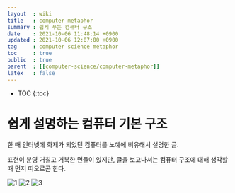 ```yaml
---
layout  : wiki
title   : computer metaphor
summary : 쉽게 푸는 컴퓨터 구조
date    : 2021-10-06 11:48:14 +0900
updated : 2021-10-06 12:07:00 +0900
tag     : computer science metaphor
toc     : true
public  : true
parent  : [[computer-science/computer-metaphor]]
latex   : false
---
```

* TOC
{:toc}

# 쉽게 설명하는 컴퓨터 기본 구조

한 때 인터넷에 화제가 되었던 컴퓨터를 노예에 비유해서 설명한 글.

표현이 분영 거칠고 거북한 면들이 있지만,
글을 보고나서는 컴퓨터 구조에 대해 생각할 때 먼저 떠오르곤 한다.

![1](https://user-images.githubusercontent.com/39648594/136133318-a10374d2-73e6-4855-a488-b32a76cdb85e.jpeg)
![2](https://user-images.githubusercontent.com/39648594/136133351-5f0c0ef7-d7fe-41f8-a679-cbb7fc4952ab.jpeg)
![3](https://user-images.githubusercontent.com/39648594/136133367-abb1f8a0-f879-4207-9dc5-c07e6caef5e7.jpeg)

